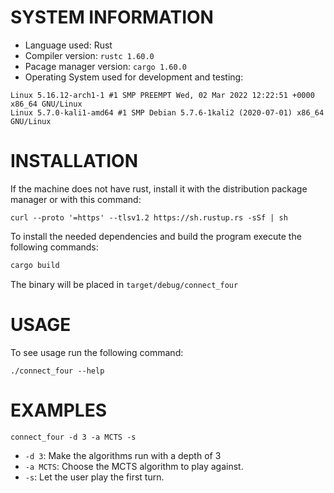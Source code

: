 # SYSTEM INFORMATION

- Language used: Rust
- Compiler version: `rustc 1.60.0`
- Pacage manager version: `cargo 1.60.0`
- Operating System used for development and testing:

```
Linux 5.16.12-arch1-1 #1 SMP PREEMPT Wed, 02 Mar 2022 12:22:51 +0000 x86_64 GNU/Linux
Linux 5.7.0-kali1-amd64 #1 SMP Debian 5.7.6-1kali2 (2020-07-01) x86_64 GNU/Linux
```

# INSTALLATION

If the machine does not have rust, install it with the distribution package manager or with this command:

`curl --proto '=https' --tlsv1.2 https://sh.rustup.rs -sSf | sh`

To install the needed dependencies and build the program execute the following commands:

```bash
cargo build
```
The binary will be placed in `target/debug/connect_four`

# USAGE

To see usage run the following command:

`./connect_four --help`

# EXAMPLES

`connect_four -d 3 -a MCTS -s`

- `-d 3`: Make the algorithms run with a depth of 3
- `-a MCTS`: Choose the MCTS algorithm to play against.
- `-s`: Let the user play the first turn.
